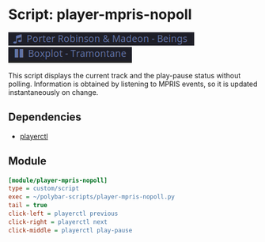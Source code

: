 # Script: player-mpris-nopoll

![mpris playing](screenshots/1.png)
![mpris paused](screenshots/2.png)

This script displays the current track and the play-pause status without polling.
Information is obtained by listening to MPRIS events, so it is updated instantaneously on change.


## Dependencies

* [playerctl](https://github.com/acrisci/playerctl)


## Module
```ini
[module/player-mpris-nopoll]
type = custom/script
exec = ~/polybar-scripts/player-mpris-nopoll.py
tail = true
click-left = playerctl previous
click-right = playerctl next
click-middle = playerctl play-pause
```
